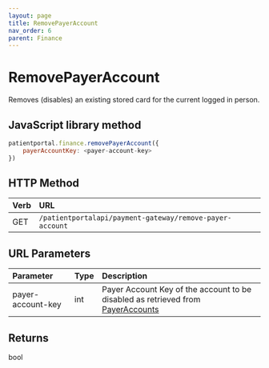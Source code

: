 ```yaml
---
layout: page
title: RemovePayerAccount
nav_order: 6
parent: Finance
---
```


# RemovePayerAccount

Removes (disables) an existing stored card for the current logged in person.

## JavaScript library method

```javascript
patientportal.finance.removePayerAccount({
    payerAccountKey: <payer-account-key>
})
```

## HTTP Method

| Verb | URL                                               |
|:-----|:--------------------------------------------------|
| GET | `/patientportalapi/payment-gateway/remove-payer-account` |

## URL Parameters

| Parameter | Type   | Description                                                 |
|:----------|:-------|:------------------------------------------------------------|
| payer-account-key | int | Payer Account Key of the account to be disabled as retrieved from [PayerAccounts](../finance/payeraccounts) |

## Returns

bool
